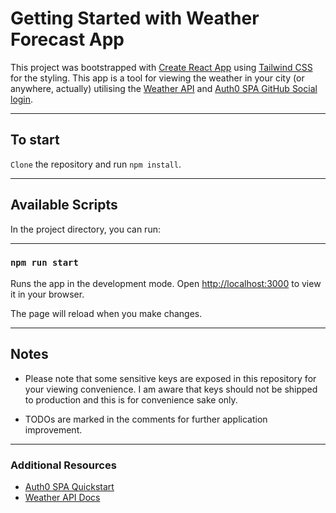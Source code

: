 # Getting Started with Weather Forecast App

This project was bootstrapped with [Create React App](https://github.com/facebook/create-react-app) using [Tailwind CSS](https://tailwindcss.com/) for the styling. This app is a tool for viewing the weather in your city (or anywhere, actually) utilising the [Weather API](https://www.weatherapi.com/) and [Auth0 SPA GitHub Social login](https://auth0.com/docs/quickstart/spa/react/01-login).

---

## To start

`Clone` the repository and run `npm install`.

---

## Available Scripts

In the project directory, you can run:

---

### `npm run start`

Runs the app in the development mode.
Open [http://localhost:3000](http://localhost:3000) to view it in your browser.

The page will reload when you make changes.

---

## Notes

* Please note that some sensitive keys are exposed in this repository for your viewing convenience. I am aware that keys should not be shipped to production and this is for convenience sake only.

* TODOs are marked in the comments for further application improvement.

---

### Additional Resources
* [Auth0 SPA Quickstart](https://auth0.com/docs/quickstart/spa/react/01-login)
* [Weather API Docs](https://www.weatherapi.com/docs/)
